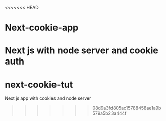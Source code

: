 <<<<<<< HEAD
# Next-cookie-app
Next js with node server and cookie auth
=======
# next-cookie-tut
Next js app with cookies and node server
>>>>>>> 08d9a3fd805ac15788458ae1a9b579a5b23a444f
